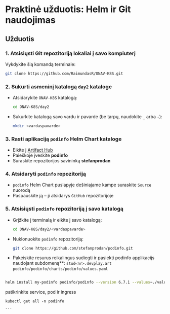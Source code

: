 # Praktinė užduotis: Helm ir Git naudojimas

## Užduotis

### 1. Atsisiųsti Git repozitoriją lokaliai į savo kompiuterį
Vykdykite šią komandą terminale:
```sh
git clone https://github.com/RaimundasR/ONAV-K8S.git
```

### 2. Sukurti asmeninį katalogą `day2` kataloge
- Atsidarykite `ONAV-K8S` katalogą:
  ```sh
  cd ONAV-K8S/day2
  ```
- Sukurkite katalogą savo vardu ir pavarde (be tarpų, naudokite `_` arba `-`):
  ```sh
  mkdir <vardaspavarde>
  ```

### 3. Rasti aplikaciją `podinfo` Helm Chart kataloge
- Eikite į [Artifact Hub](https://artifacthub.io/)
- Paieškoje įveskite **podinfo**
- Suraskite repozitorijos savininką **stefanprodan**

### 4. Atsidaryti `podinfo` repozitoriją
- `podinfo` Helm Chart puslapyje dešiniajame kampe suraskite `Source` nuorodą
- Paspauskite ją – ji atsidarys `GitHub` repozitorijoje

### 5. Atsisiųsti `podinfo` repozitoriją į savo katalogą
- Grįžkite į terminalą ir eikite į savo katalogą:
  ```sh
  cd ONAV-K8S/day2/<vardaspavarde>
  ```
- Nuklonuokite `podinfo` repozitoriją:
  ```sh
  git clone https://github.com/stefanprodan/podinfo.git
  ```
- Pakeiskite resurus reikalingus sudiegti ir pasiekti podinfo applikacijs naudojant subdomeną**: `stud<nr>.devplay.art`
`podinfo/podinfo/charts/podinfo/values.yaml`

```bash

helm install my-podinfo podinfo/podinfo --version 6.7.1 --values=./values.yaml --namespace tavonamespace-podinfo --create-namespace
```

patikrinkite service, pod ir ingress

````
kubectl get all -n podinfo

```

